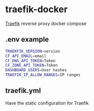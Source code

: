 # traefik-docker

[Traefik](https://github.com/traefik/traefik) reverse proxy docker compose

## .env example

```bash
TRAEKFIK_VERSION=version
CF_API_EMAIL=email
CF_DNS_API_TOKEN=Token
CF_ZONE_API_TOKEN=Token
DASHBOARD_USERS=User hashes
TRAEFIK_IP_ALLOW_RANGES=IP ranges
```

## traefik.yml

Have the static configuration for Traefik
